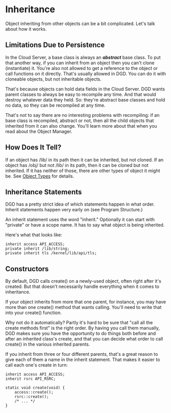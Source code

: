 # Inheritance

Object inheriting from other objects can be a bit complicated. Let's talk about how it works.

## Limitations Due to Persistence

In the Cloud Server, a base class is always an ***abstract*** base class. To put that another way, if you can inherit from an object then you can't clone (instantiate) it. You're also not allowed to get a reference to the object or call functions on it directly. That's usually allowed in DGD. You can do it with cloneable objects, but not inheritable objects.

That's because objects can hold data fields in the Cloud Server. DGD wants parent classes to always be easy to recompile any time. And that would destroy whatever data they held. So: they're abstract base classes and hold no data, so they can be recompiled at any time.

That's not to say there are no interesting problems with recompiling: if an base class is recompiled, abstract or not, then all the child objects that inherited from it can also change. You'll learn more about that when you read about the Object Manager.

## How Does It Tell?

If an object has /lib/ in its path then it can be inherited, but not cloned. If an object has /obj/ but not /lib/ in its path, then it can be cloned but not inherited. If it has neither of those, there are other types of object it might be. See [Object Types](11_ObjectTypes.md) for details.

## Inheritance Statements

DGD has a pretty strict idea of which statements happen in what order. Inherit statements happen very early on (see Program Structure.)

An inherit statement uses the word "inherit." Optionally it can start with "private" or have a scope name. It has to say what object is being inherited.

Here's what that looks like:

```
inherit access API_ACCESS;
private inherit /lib/string;
private inherit tls /kernel/lib/api/tls;
```

## Constructors

By default, DGD calls create() on a newly-used object, often right after it's created. But that doesn't necessarily handle everything when it comes to inheritance.

If your object inherits from more that one parent, for instance, you may have more than one create() method that wants calling. You'll need to write that into your create() function.

Why not do it automatically? Partly it's hard to be sure that "call all the create methods first" is the right order. By having you call them manually, DGD makes sure you have the opportunity to do things both before and after an inherited class's create, and that you can decide what order to call create() in the various inherited parents.

If you inherit from three or four different parents, that's a great reason to give each of them a name in the inherit statement. That makes it easier to call each one's create in turn:

```
inherit access API_ACCESS;
inherit rsrc API_RSRC;

static void create(void) {
    access::create();
    rsrc::create();
    /* ... */
}
```

